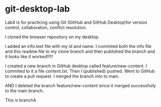 # git-desktop-lab

Lab4 is for practicing using Git (GitHub and GitHub Desktop)for version control, collaboration, conflict resolution.

I cloned the browser repository on my desktop.

I added an info.text file with my id and name. I commited both the info file and this readme file to my clone branch and then published the branch and it looks like it worked!!!!! 

I created a new branch in GitHub desktop called feature/new-content. I commited to it a file content.txt. Then I (published) pushed. Went to GitHub to create a pull request. I merged the branch into to main.

AND I deleted the branch feature/new-content since it merged successfully to the main branch.

This is branchA

